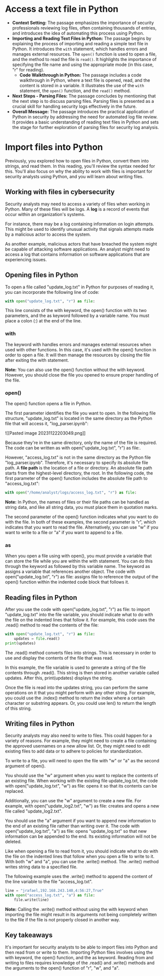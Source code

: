 # Access a text file in Python

- **Context Setting:** The passage emphasizes the importance of security professionals reviewing log files, often containing thousands of entries, and introduces the idea of automating this process using Python.
- **Importing and Reading Text Files in Python:** The passage begins by explaining the process of importing and reading a simple text file in Python. It introduces the `with` statement, which handles errors and manages external resources. The `open()` function is used to open a file, and the method to read the file is `read()`. It highlights the importance of specifying the file name and using the appropriate mode (in this case, "r" for reading).
	- **Code Walkthrough in Python:** The passage includes a code walkthrough in Python, where a text file is opened, read, and the content is stored in a variable. It illustrates the use of the `with` statement, the `open()` function, and the `read()` method.
- **Next Steps - Parsing Files:** The passage concludes by mentioning that the next step is to discuss parsing files. Parsing files is presented as a crucial skill for handling security logs effectively in the future.
- **Overall Message:** The passage introduces the practical application of Python in security by addressing the need for automated log file review. It provides a basic understanding of reading text files in Python and sets the stage for further exploration of parsing files for security log analysis.

# Import files into Python

Previously, you explored how to open files in Python, convert them into strings, and read them. In this reading, you'll review the syntax needed for this. You'll also focus on why the ability to work with files is important for security analysts using Python, and you will learn about writing files.

## Working with files in cybersecurity 

Security analysts may need to access a variety of files when working in Python. Many of these files will be logs. A **log** is a record of events that occur within an organization's systems.

For instance, there may be a log containing information on login attempts. This might be used to identify unusual activity that signals attempts made by a malicious actor to access the system.

As another example, malicious actors that have breached the system might be capable of attacking software applications. An analyst might need to access a log that contains information on software applications that are experiencing issues.

## Opening files in Python

To open a file called "update_log.txt" in Python for purposes of reading it, you can incorporate the following line of code:

```python
with open("update_log.txt", "r") as file:
```

This line consists of the with keyword, the open() function with its two parameters, and the as keyword followed by a variable name. You must place a colon (:) at the end of the line.

### with

The keyword with handles errors and manages external resources when used with other functions. In this case, it's used with the open() function in order to open a file. It will then manage the resources by closing the file after exiting the with statement.

**Note:** You can also use the open() function without the with keyword. However, you should close the file you opened to ensure proper handling of the file. 

### open()

The open() function opens a file in Python.

The first parameter identifies the file you want to open. In the following file structure, "update_log.txt" is located in the same directory as the Python file that will access it, "log_parser.ipynb":

![[Pasted image 20231122203049.png]]

Because they're in the same directory, only the name of the file is required. The code can be written as with open("update_log.txt", "r") as file:.

However, "access_log.txt" is not in the same directory as the Python file "log_parser.ipynb". Therefore, it's necessary to specify its absolute file path. A **file path** is the location of a file or directory. An absolute file path starts from the highest-level directory, the root. In the following code, the first parameter of the open() function includes the absolute file path to "access_log.txt":

```python
with open("/home/analyst/logs/access_log.txt", "r") as file:
```

**Note:** In Python, the names of files or their file paths can be handled as string data, and like all string data, you must place them in quotation marks.

The second parameter of the open() function indicates what you want to do with the file. In both of these examples, the second parameter is "r", which indicates that you want to read the file. Alternatively, you can use "w" if you want to write to a file or "a" if you want to append to a file.

### as

When you open a file using with open(), you must provide a variable that can store the file while you are within the with statement. You can do this through the keyword as followed by this variable name. The keyword as assigns a variable that references another object. The code with open("update_log.txt", "r") as file: assigns file to reference the output of the open() function within the indented code block that follows it.

## Reading files in Python

After you use the code with open("update_log.txt", "r") as file: to import "update_log.txt" into the file variable, you should indicate what to do with the file on the indented lines that follow it. For example, this code uses the .read() method to read the contents of the file:

```python
with open("update_log.txt", "r") as file:
    updates = file.read()
print(updates)
```

The .read() method converts files into strings. This is necessary in order to use and display the contents of the file that was read.

In this example, the file variable is used to generate a string of the file contents through .read(). This string is then stored in another variable called updates. After this, print(updates) displays the string.

Once the file is read into the updates string, you can perform the same operations on it that you might perform with any other string. For example, you could use the .index() method to return the index where a certain character or substring appears. Or, you could use len() to return the length of this string.

## Writing files in Python

Security analysts may also need to write to files. This could happen for a variety of reasons. For example, they might need to create a file containing the approved usernames on a new allow list. Or, they might need to edit existing files to add data or to adhere to policies for standardization.

To write to a file, you will need to open the file with "w" or "a" as the second argument of open(). 

You should use the "w" argument when you want to replace the contents of an existing file. When working with the existing file update_log.txt, the code with open("update_log.txt", "w") as file: opens it so that its contents can be replaced. 

Additionally, you can use the "w" argument to create a new file. For example, with open("update_log2.txt", "w") as file: creates and opens a new file called "update_log2.txt". 

You should use the "a" argument if you want to append new information to the end of an existing file rather than writing over it. The code with open("update_log.txt", "a") as file: opens "update_log.txt" so that new information can be appended to the end. Its existing information will not be deleted.

Like when opening a file to read from it, you should indicate what to do with the file on the indented lines that follow when you open a file to write to it. With both "w" and "a", you can use the .write() method. The .write() method writes string data to a specified file. 

The following example uses the .write() method to append the content of the line variable to the file "access_log.txt".

```python
line = "jrafael,192.168.243.140,4:56:27,True"
with open("access_log.txt", "a") as file:
    file.write(line)
```

**Note:** Calling the .write() method without using the with keyword when importing the file might result in its arguments not being completely written to the file if the file is not properly closed in another way.

## Key takeaways

It's important for security analysts to be able to import files into Python and then read from or write to them. Importing Python files involves using the with keyword, the open() function, and the as keyword. Reading from and writing to files requires knowledge of the .read() and .write() methods and the arguments to the open() function of "r", "w", and "a".